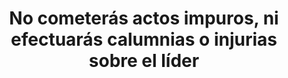 ---
title: '6. No cometerás actos impuros, ni efectuarás calumnias o injurias sobre el líder'
description: 'Implica un deber de respeto y reverencia hacia la figura del líder, así como una responsabilidad de no difundir información falsa o dañina que pueda socavar su posición de poder.'
image: 'assets/mandamientos/kiss.jpg'
weight: 6
---